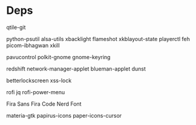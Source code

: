 # Deps

qtile-git

python-psutil
alsa-utils
xbacklight
flameshot
xkblayout-state
playerctl
feh
picom-ibhagwan
xkill

pavucontrol
polkit-gnome
gnome-keyring

redshift
network-manager-applet
blueman-applet
dunst

betterlockscreen
xss-lock

rofi
jq
rofi-power-menu

Fira Sans
Fira Code Nerd Font

materia-gtk
papirus-icons
paper-icons-cursor
